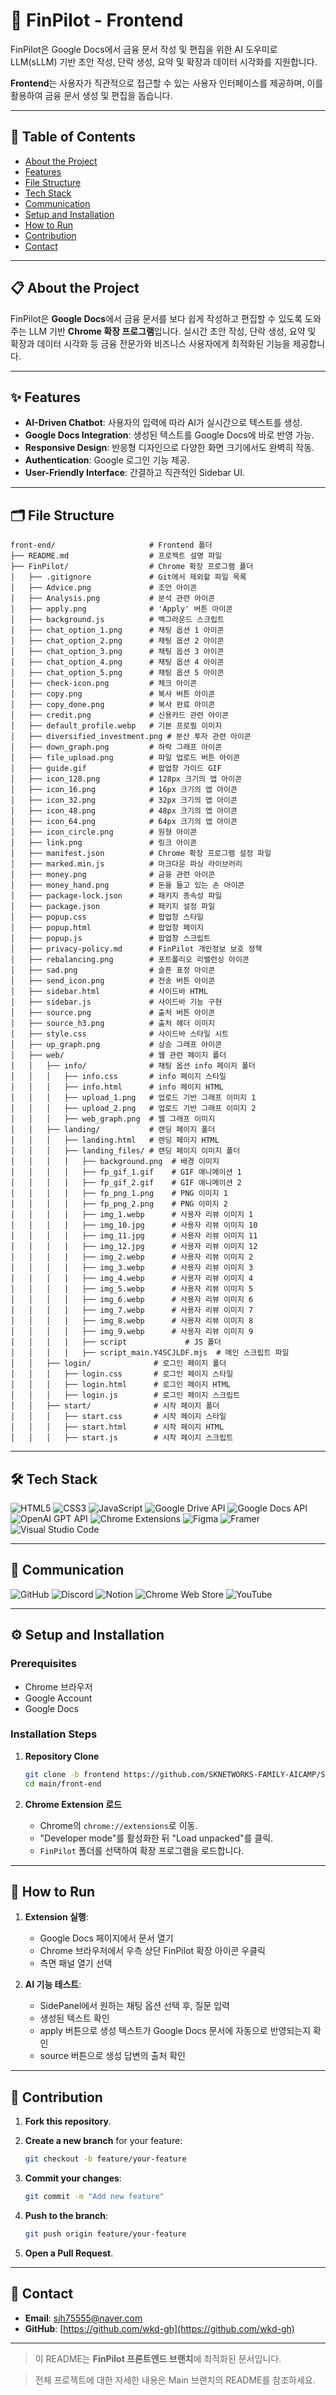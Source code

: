 # 🚀 FinPilot - Frontend

FinPilot은 Google Docs에서 금융 문서 작성 및 편집을 위한 AI 도우미로 LLM(sLLM) 기반 초안 작성, 단락 생성, 요약 및 확장과 데이터 시각화를 지원합니다.

**Frontend**는 사용자가 직관적으로 접근할 수 있는 사용자 인터페이스를 제공하며, 이를 활용하여 금융 문서 생성 및 편집을 돕습니다.

---

## 📖 Table of Contents
- [About the Project](#-about-the-project)
- [Features](#-features)
- [File Structure](#-file-structure)
- [Tech Stack](#-tech-stack)
- [Communication](#-communication)
- [Setup and Installation](#%EF%B8%8F-setup-and-installation)
- [How to Run](#-how-to-run)
- [Contribution](#-contribution)
- [Contact](#-contact)

---

## 📋 About the Project

FinPilot은 **Google Docs**에서 금융 문서를 보다 쉽게 작성하고 편집할 수 있도록 도와주는 LLM 기반 **Chrome 확장 프로그램**입니다.
실시간 초안 작성, 단락 생성, 요약 및 확장과 데이터 시각화 등 금융 전문가와 비즈니스 사용자에게 최적화된 기능을 제공합니다.

---

## ✨ Features

- **AI-Driven Chatbot**: 사용자의 입력에 따라 AI가 실시간으로 텍스트를 생성.
- **Google Docs Integration**: 생성된 텍스트를 Google Docs에 바로 반영 가능.
- **Responsive Design**: 반응형 디자인으로 다양한 화면 크기에서도 완벽히 작동.
- **Authentication**: Google 로그인 기능 제공.
- **User-Friendly Interface**: 간결하고 직관적인 Sidebar UI.

---

## 🗂 File Structure

```
front-end/                     # Frontend 폴더
├── README.md                  # 프로젝트 설명 파일
├── FinPilot/                  # Chrome 확장 프로그램 폴더
│   ├── .gitignore             # Git에서 제외할 파일 목록
│   ├── Advice.png             # 조언 아이콘
│   ├── Analysis.png           # 분석 관련 아이콘
│   ├── apply.png              # 'Apply' 버튼 아이콘
│   ├── background.js          # 백그라운드 스크립트
│   ├── chat_option_1.png      # 채팅 옵션 1 아이콘
│   ├── chat_option_2.png      # 채팅 옵션 2 아이콘
│   ├── chat_option_3.png      # 채팅 옵션 3 아이콘
│   ├── chat_option_4.png      # 채팅 옵션 4 아이콘
│   ├── chat_option_5.png      # 채팅 옵션 5 아이콘
│   ├── check-icon.png         # 체크 아이콘
│   ├── copy.png               # 복사 버튼 아이콘
│   ├── copy_done.png          # 복사 완료 아이콘
│   ├── credit.png             # 신용카드 관련 아이콘
│   ├── default_profile.webp   # 기본 프로필 이미지
│   ├── diversified_investment.png # 분산 투자 관련 아이콘
│   ├── down_graph.png         # 하락 그래프 아이콘
│   ├── file_upload.png        # 파일 업로드 버튼 아이콘
│   ├── guide.gif              # 팝업창 가이드 GIF
│   ├── icon_128.png           # 128px 크기의 앱 아이콘
│   ├── icon_16.png            # 16px 크기의 앱 아이콘
│   ├── icon_32.png            # 32px 크기의 앱 아이콘
│   ├── icon_48.png            # 48px 크기의 앱 아이콘
│   ├── icon_64.png            # 64px 크기의 앱 아이콘
│   ├── icon_circle.png        # 원형 아이콘
│   ├── link.png               # 링크 아이콘
│   ├── manifest.json          # Chrome 확장 프로그램 설정 파일
│   ├── marked.min.js          # 마크다운 파싱 라이브러리
│   ├── money.png              # 금융 관련 아이콘
│   ├── money_hand.png         # 돈을 들고 있는 손 아이콘
│   ├── package-lock.json      # 패키지 종속성 파일
│   ├── package.json           # 패키지 설정 파일
│   ├── popup.css              # 팝업창 스타일
│   ├── popup.html             # 팝업창 페이지
│   ├── popup.js               # 팝업창 스크립트
│   ├── privacy-policy.md      # FinPilot 개인정보 보호 정책
│   ├── rebalancing.png        # 포트폴리오 리밸런싱 아이콘
│   ├── sad.png                # 슬픈 표정 아이콘
│   ├── send_icon.png          # 전송 버튼 아이콘
│   ├── sidebar.html           # 사이드바 HTML
│   ├── sidebar.js             # 사이드바 기능 구현
│   ├── source.png             # 출처 버튼 아이콘
│   ├── source_h3.png          # 출처 헤더 이미지
│   ├── style.css              # 사이드바 스타일 시트
│   ├── up_graph.png           # 상승 그래프 아이콘
│   ├── web/                   # 웹 관련 페이지 폴더
│   │   ├── info/              # 채팅 옵션 info 페이지 폴더
│   │   │   ├── info.css       # info 페이지 스타일
│   │   │   ├── info.html      # info 페이지 HTML
│   │   │   ├── upload_1.png   # 업로드 기반 그래프 이미지 1
│   │   │   ├── upload_2.png   # 업로드 기반 그래프 이미지 2
│   │   │   ├── web_graph.png  # 웹 그래프 이미지
│   │   ├── landing/           # 랜딩 페이지 폴더
│   │   │   ├── landing.html   # 랜딩 페이지 HTML
│   │   │   ├── landing_files/ # 랜딩 페이지 이미지 폴더
│   │   │   │   ├── background.png  # 배경 이미지
│   │   │   │   ├── fp_gif_1.gif    # GIF 애니메이션 1
│   │   │   │   ├── fp_gif_2.gif    # GIF 애니메이션 2
│   │   │   │   ├── fp_png_1.png    # PNG 이미지 1
│   │   │   │   ├── fp_png_2.png    # PNG 이미지 2
│   │   │   │   ├── img_1.webp      # 사용자 리뷰 이미지 1 
│   │   │   │   ├── img_10.jpg      # 사용자 리뷰 이미지 10
│   │   │   │   ├── img_11.jpg      # 사용자 리뷰 이미지 11
│   │   │   │   ├── img_12.jpg      # 사용자 리뷰 이미지 12
│   │   │   │   ├── img_2.webp      # 사용자 리뷰 이미지 2
│   │   │   │   ├── img_3.webp      # 사용자 리뷰 이미지 3
│   │   │   │   ├── img_4.webp      # 사용자 리뷰 이미지 4
│   │   │   │   ├── img_5.webp      # 사용자 리뷰 이미지 5
│   │   │   │   ├── img_6.webp      # 사용자 리뷰 이미지 6
│   │   │   │   ├── img_7.webp      # 사용자 리뷰 이미지 7
│   │   │   │   ├── img_8.webp      # 사용자 리뷰 이미지 8
│   │   │   │   ├── img_9.webp      # 사용자 리뷰 이미지 9
│   │   │   │   ├── script             # JS 폴더
│   │   │   │   ├── script_main.Y4SCJLDF.mjs  # 메인 스크립트 파일
│   │   ├── login/              # 로그인 페이지 폴더
│   │   │   ├── login.css       # 로그인 페이지 스타일
│   │   │   ├── login.html      # 로그인 페이지 HTML
│   │   │   ├── login.js        # 로그인 페이지 스크립트
│   │   ├── start/              # 시작 페이지 폴더
│   │   │   ├── start.css       # 시작 페이지 스타일
│   │   │   ├── start.html      # 시작 페이지 HTML
│   │   │   ├── start.js        # 시작 페이지 스크립트
```

---

## 🛠 Tech Stack

![HTML5](https://img.shields.io/badge/HTML5-E34F26?style=for-the-badge&logo=html5&logoColor=white)
![CSS3](https://img.shields.io/badge/CSS3-1572B6?style=for-the-badge&logo=css3&logoColor=white)
![JavaScript](https://img.shields.io/badge/JavaScript-F7DF1E?style=for-the-badge&logo=javascript&logoColor=black)
![Google Drive API](https://img.shields.io/badge/Google%20Drive%20API-4285F4?style=for-the-badge&logo=googledrive&logoColor=white)
![Google Docs API](https://img.shields.io/badge/Google%20Docs%20API-4285F4?style=for-the-badge&logo=google&logoColor=white)
![OpenAI GPT API](https://img.shields.io/badge/OpenAI%20API-412991?style=for-the-badge&logo=openai&logoColor=white)
![Chrome Extensions](https://img.shields.io/badge/Chrome%20Extensions-4285F4?style=for-the-badge&logo=googlechrome&logoColor=white)
![Figma](https://img.shields.io/badge/Figma-F24E1E?style=for-the-badge&logo=figma&logoColor=white)
![Framer](https://img.shields.io/badge/Framer-0055FF?style=for-the-badge&logo=framer&logoColor=white)
![Visual Studio Code](https://img.shields.io/badge/Visual%20Studio%20Code-007ACC?style=for-the-badge&logo=visualstudiocode&logoColor=white)

---

## 📢 Communication

![GitHub](https://img.shields.io/badge/GitHub-181717?style=for-the-badge&logo=github&logoColor=white)
![Discord](https://img.shields.io/badge/Discord-5865F2?style=for-the-badge&logo=discord&logoColor=white)
![Notion](https://img.shields.io/badge/Notion-000000?style=for-the-badge&logo=notion&logoColor=white)
![Chrome Web Store](https://img.shields.io/badge/Chrome%20Web%20Store-4285F4?style=for-the-badge&logo=google-chrome&logoColor=white)
![YouTube](https://img.shields.io/badge/YouTube-FF0000?style=for-the-badge&logo=youtube&logoColor=white)

---

## ⚙️ Setup and Installation

### Prerequisites
- Chrome 브라우저
- Google Account
- Google Docs

### Installation Steps
1. **Repository Clone**
   ```bash
   git clone -b frontend https://github.com/SKNETWORKS-FAMILY-AICAMP/SKN05-FINAL-3TEAM.git
   cd main/front-end
   ```

2. **Chrome Extension 로드**
   - Chrome의 `chrome://extensions`로 이동.
   - "Developer mode"를 활성화한 뒤 "Load unpacked"를 클릭.
   - `FinPilot` 폴더를 선택하여 확장 프로그램을 로드합니다.

---

## 🚀 How to Run

1. **Extension 실행**:
   - Google Docs 페이지에서 문서 열기
   - Chrome 브라우저에서 우측 상단 FinPilot 확장 아이콘 우클릭
   - 측면 패널 열기 선택

2. **AI 기능 테스트**:
   - SidePanel에서 원하는 채팅 옵션 선택 후, 질문 입력
   - 생성된 텍스트 확인
   - apply 버튼으로 생성 텍스트가 Google Docs 문서에 자동으로 반영되는지 확인
   - source 버튼으로 생성 답변의 출처 확인

---

## 🤝 Contribution

1. **Fork this repository**.
2. **Create a new branch** for your feature:
   ```bash
   git checkout -b feature/your-feature
   ```

3. **Commit your changes**:
   ```bash
   git commit -m "Add new feature"
   ```

4. **Push to the branch**:
   ```bash
   git push origin feature/your-feature
   ```

5. **Open a Pull Request**.

---

## 📧 Contact

- **Email**: sjh75555@naver.com
- **GitHub**: [https://github.com/wkd-gh](https://github.com/wkd-gh)

---

> 이 README는 **FinPilot 프론트엔드 브랜치**에 최적화된 문서입니다. 

> 전체 프로젝트에 대한 자세한 내용은 Main 브랜치의 README를 참조하세요.
